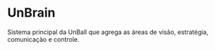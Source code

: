 # UnBrain
Sistema principal da UnBall que agrega as áreas de visão, estratégia, comunicação e controle.
